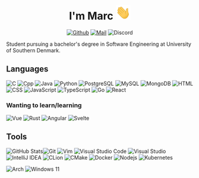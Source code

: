 <div align="center">

# I'm Marc <img src="https://raw.githubusercontent.com/ABSphreak/ABSphreak/master/gifs/Hi.gif" width="40px"/>

[![Github](https://img.shields.io/badge/-VerySalted-0e0e0e?style=flat-square&logo=GitHub&logoColor=white&link=github.com/VerySalted)](https://github.com/VerySalted)
[![Mail](https://img.shields.io/badge/-marcuspldk@gmail.com-840010?style=flat-square&logo=gmail&logoColor=white&link=mailto:marcuspldk@gmail.com)](mailto:marcuspldk@gmail.com)
![Discord](https://img.shields.io/badge/-Salted%231337-7289da?style=flat-square&logo=Discord&logoColor=white)

</div>

Student pursuing a bachelor's degree in Software Engineering at University of Southern Denmark.

## Languages

![C](https://img.shields.io/badge/C-a9b9cb?style=flat-square&logo=C&logoColor=white)
![Cpp](https://img.shields.io/badge/C++-649ad2?style=flat-square&logo=C%2b%2b&logoColor=white) 
![Java](https://img.shields.io/badge/Java-f89917?style=flat-square&logo=Java&logoColor=white) 
![Python](https://img.shields.io/badge/Python-3474a5?style=flat-square&logo=Python&logoColor=white) 
![PostgreSQL](https://img.shields.io/badge/PostgreSQL-326690?style=flat-square&logo=postgresql&logoColor=white)
![MySQL](https://img.shields.io/badge/MySQL-00618a?style=flat-square&logo=mysql&logoColor=white)
![MongoDB](https://img.shields.io/badge/MongoDB-4bae3d?style=flat-square&logo=mongodb&logoColor=white)
![HTML](https://img.shields.io/badge/HTML-f16524?style=flat-square&logo=HTML5&logoColor=white) 
![CSS](https://img.shields.io/badge/CSS-264de4?style=flat-square&logo=css3&logoColor=white)
![JavaScript](https://img.shields.io/badge/JavaScript-f7e018?style=flat-square&logo=JavaScript&logoColor=white) 
![TypeScript](https://img.shields.io/badge/TypeScript-2d79c7?style=flat-square&logo=TypeScript&logoColor=white)
![Go](https://img.shields.io/badge/Go-00aed8?style=flat-square&logo=go&logoColor=white)
![React](https://img.shields.io/badge/React-61dafb?style=flat-square&logo=react&logoColor=white)

### Wanting to learn/learning
![Vue](https://img.shields.io/badge/Vue-4FC08D?style=flat-square&logo=vuedotjs&logoColor=white)
![Rust](https://img.shields.io/badge/Rust-f74c00?style=flat-square&logo=Rust&logoColor=white)
![Angular](https://img.shields.io/badge/Angular-DD0031?style=flat-square&logo=angular&logoColor=white)
![Svelte](https://img.shields.io/badge/Svelte-FF3E00?style=flat-square&logo=svelte&logoColor=white)

## Tools

<img align="left" alt="GitHub Stats" src="https://github-readme-stats.vercel.app/api?username=marcusadamsorensen&show_icons=true&theme=dark" />

![Git](https://img.shields.io/badge/Git-f05030?style=flat-square&logo=git&logoColor=white) 
![Vim](https://img.shields.io/badge/Vim-00758f?style=flat-square&logo=vim&logoColor=white) 
![Visual Studio Code](https://img.shields.io/badge/Visual_Studio_Code-0179cb?style=flat-square&logo=Visual-Studio-Code&logoColor=white) 
![Visual Studio](https://img.shields.io/badge/Visual_Studio-875fc6?style=flat-square&logo=Visual-Studio&logoColor=white) 
![IntelliJ IDEA](https://img.shields.io/badge/IntelliJ%20IDEA-000000?style=flat-square&logo=intellij-idea&logoColor=white) 
![CLion](https://img.shields.io/badge/CLion-22d88f?style=flat-square&logo=jetbrains&logoColor=white)
![CMake](https://img.shields.io/badge/CMake-3465a7?style=flat-square&logo=cmake&logoColor=white)
![Docker](https://img.shields.io/badge/Docker-2496ed?style=flat-square&logo=docker&logoColor=white)
![Nodejs](https://img.shields.io/badge/Nodejs-90c53f?style=flat-square&logo=node.js&logoColor=white)
![Kubernetes](https://img.shields.io/badge/Kubernetes-326ce5?style=flat-square&logo=kubernetes&logoColor=white)

![Arch](http://img.shields.io/badge/-Arch_Linux-1793d1?style=flat-square&logo=archlinux&logoColor=white)
![Windows 11](http://img.shields.io/badge/-Windows_11-0077db?style=flat-square&logo=windows&logoColor=white)
